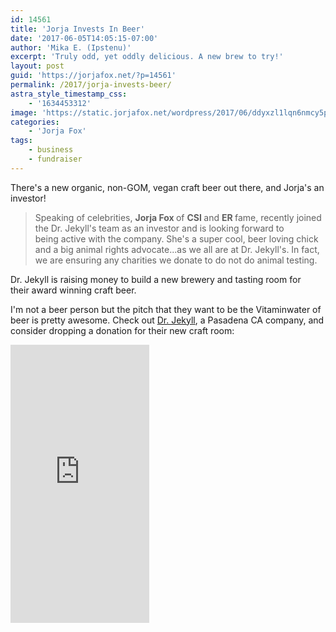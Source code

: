 ```yaml
---
id: 14561
title: 'Jorja Invests In Beer'
date: '2017-06-05T14:05:15-07:00'
author: 'Mika E. (Ipstenu)'
excerpt: 'Truly odd, yet oddly delicious. A new brew to try!'
layout: post
guid: 'https://jorjafox.net/?p=14561'
permalink: /2017/jorja-invests-beer/
astra_style_timestamp_css:
    - '1634453312'
image: 'https://static.jorjafox.net/wordpress/2017/06/ddyxzl1lqn6nmcy5psfu.png'
categories:
    - 'Jorja Fox'
tags:
    - business
    - fundraiser
---
```


There's a new organic, non-GOM, vegan craft beer out there, and Jorja's an investor!
<blockquote>Speaking of celebrities, <strong>Jorja Fox </strong>of <strong>CSI </strong>and <strong>ER </strong>fame, recently joined the Dr. Jekyll's team as an investor and is looking forward to being active with the company. She's a super cool, beer loving chick and a big animal rights advocate...as we all are at Dr. Jekyll's. In fact, we are ensuring any charities we donate to do not do animal testing.</blockquote>
Dr. Jekyll is raising money to build a new brewery and tasting room for their award winning craft beer.

I'm not a beer person but the pitch that they want to be the Vitaminwater of beer is pretty awesome. Check out <a href="http://www.drjekylls.com">Dr. Jekyll</a>, a Pasadena CA company, and consider dropping a donation for their new craft room:

<iframe src="https://www.indiegogo.com/project/dr-jekyll-s-brewery-and-tasting-room-beer/embedded" width="222px" height="445px" frameborder="0" scrolling="no"></iframe>